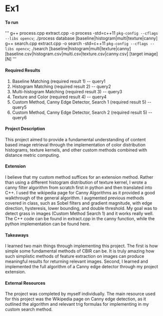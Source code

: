# Ex1

#### To run
'''
g++ process.cpp extract.cpp -o process -std=c++11 `pkg-config --cflags --libs opencv`; ./process database [baseline|histogram|multi|texture|canny]
g++ search.cpp extract.cpp -o search -std=c++11 `pkg-config --cflags --libs opencv`; ./search [baseline|histogram|multi|texture|canny] [baseline.csv|histogram.csv|multi.csv|texture.csv|canny.csv] [target image] [N]
'''
#### Required Results

1. Baseline Matching (required result 1) -- query1
2. Histogram Matching (required result 2) -- query2
3. Multi-histogram Matching (required result 3) -- query3
4. Texture and Color (required result 4) -- query4
5. Custom Method, Canny Edge Detector, Search 1 (required result 5) -- query5
6. Custom Method, Canny Edge Detector, Search 2 (required result 5) -- query6

#### Project Description

This project aimed to provide a fundamental understanding of content based image retrieval through the implementation of color distribution histograms, texture kernels, and other custom methods combined with distance metric computing.

#### Extension

I believe that my custom method suffices for an extension method. Rather than using a different histogram distribution of texture kernel, I wrote a canny filter algorithm from scratch first in python and then translated into C++. I used the wikipedia page for Canny Algorithms as it provided a good walkthrough of the general algorithm. I augmented previous methods covered in class, such as Sobel filters and gradient magnitude, with edge direction, hysteresis, lower bounding, and double threshold. My goal was to detect grass in images (Custom Method Search 1) and it works really well. The C++ code can be found in extract.cpp in the canny function, while the python implementation can be found here. 

#### Takeaways

I learned two main things through implementing this project. The first is how simple some fundamental methods of CBIR can be. It is truly amazing how such simplistic methods of feature extraction on images can produce meaningful results for returning relevant images. Second, I learned and implemented the full algorithm of a Canny edge detector through my project extension. 

#### External Resources

The project was completed by myself individually. The main resource used for this project was the Wikipedia page on Canny edge detection, as it outlined the algorithm and relevant trig formulas for implementing in my custom search method.
